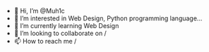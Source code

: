 - 👋 Hi, I’m @Muh1c
- 👀 I’m interested in Web Design, Python programming language...
- 🌱 I’m currently learning Web Design 
- 💞️ I’m looking to collaborate on /
- 📫 How to reach me /

<!---
Muh1c/Muh1c is a ✨ special ✨ repository because its `README.md` (this file) appears on your GitHub profile.
You can click the Preview link to take a look at your changes.
--->
